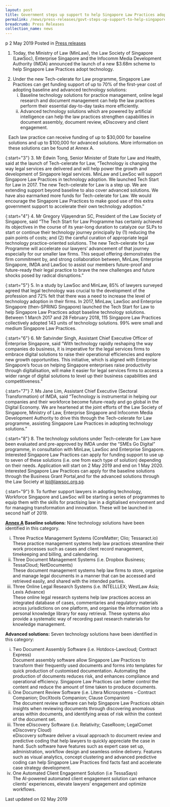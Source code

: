 ```yaml
---
layout: post
title: Government steps up support to help Singapore Law Practices adopt technology
permalink: /news/press-releases/govt-steps-up-support-to-help-singapore-law-practices-adopt-tech
breadcrumb: Press Releases
collection_name: news
---
```

p
2 May 2019 Posted in [Press releases](/news/press-releases)

1. Today, the Ministry of Law (MinLaw), the Law Society of Singapore (LawSoc), Enterprise Singapore and the Infocomm Media Development Authority (IMDA) announced the launch of a new $3.68m scheme to help Singapore Law Practices adopt technology.

<ol start="2">
<li>  Under the new Tech-celerate for Law programme, Singapore Law Practices can get funding support of up to 70% of the first-year cost of adopting baseline and advanced technology solutions:

<ol style="list-style-type: lower-roman">
<li>Baseline technology solutions for practice management, online legal research and document management can help the law practices perform their essential day-to-day tasks more efficiently. </li>
<li>Advanced technology solutions which are powered by artificial intelligence can help the law practices strengthen capabilities in document assembly, document review, eDiscovery and client engagement. </li>
</ol>

</li>
</ol>

<p style="margin-left:10px;">Each law practice can receive funding of up to $30,000 for baseline solutions and up to $100,000 for advanced solutions. More information on these solutions can be found at Annex A. </p>

{:start="3"}
3. Mr Edwin Tong, Senior Minister of State for Law and Health, said at the launch of Tech-celerate for Law, “Technology is changing the way legal services are delivered and will help power the growth and development of Singapore legal services. MinLaw and LawSoc will support Singapore Law Practices in technology adoption. We launched Tech Start for Law in 2017. The new Tech-celerate for Law is a step up. We are extending support beyond baseline to also cover advanced solutions. We have also earmarked more funds for Tech-celerate for Law. We would encourage the Singapore Law Practices to make good use of this extra government support to accelerate their own technology adoption.”

 
{:start="4"}
4. Mr Gregory Vijayendran SC, President of the Law Society of Singapore, said “The Tech Start for Law Programme has certainly achieved its objectives in the course of its year-long duration to catalyze our SLPs to start or continue their technology journey principally by (1) reducing the pain points of costs; and (2) the careful curation of appropriate legal technology practice-oriented solutions. The new Tech-celerate for Law Programme will accelerate our lawyers’ advancement of that journey especially for our smaller law firms. This sequel offering demonstrates the firm commitment by, and strong collaboration between, MinLaw, Enterprise Singapore, IMDA and LawSoc to assist our members future-proof and future-ready their legal practice to brave the new challenges and future shocks posed by radical disruptions.”

 
{:start="5"}
5. In a study by LawSoc and MinLaw, 85% of lawyers surveyed agreed that legal technology was crucial to the development of the profession and 72% felt that there was a need to increase the level of technology adoption in their firms. In 2017, MinLaw, LawSoc and Enterprise Singapore (then-SPRING Singapore) launched the Tech Start for Law to help Singapore Law Practices adopt baseline technology solutions. Between 1 March 2017 and 28 February 2018, 115 Singapore Law Practices collectively adopted 143 units of technology solutions. 99% were small and medium Singapore Law Practices.

 
{:start="6"}
6. Mr Satvinder Singh, Assistant Chief Executive Officer of Enterprise Singapore, said “With technology rapidly reshaping the way companies do business, it is imperative for the legal services firms to embrace digital solutions to raise their operational efficiencies and explore new growth opportunities. This initiative, which is aligned with Enterprise Singapore’s focus on helping Singapore enterprises raise productivity through digitalisation, will make it easier for legal services firms to access a wider range of digital solutions to level up their business capabilities and competitiveness.”

 
{:start="7"}
7. Ms Jane Lim, Assistant Chief Executive (Sectoral Transformation) of IMDA, said “Technology is instrumental in helping our companies and their workforce become future-ready and go global in the Digital Economy. We are heartened at the joint efforts of the Law Society of Singapore, Ministry of Law, Enterprise Singapore and Infocomm Media Development Authority to drive this through the Tech-celerate for Law programme, assisting Singapore Law Practices in adopting technology solutions.”

 
{:start="8"}
8. The technology solutions under Tech-celerate for Law have been evaluated and pre-approved by IMDA under the “SMEs Go Digital” programme, in consultation with MinLaw, LawSoc and Enterprise Singapore. Interested Singapore Law Practices can apply for funding support to use up to seven of these solutions (i.e. one from each type of solution) depending on their needs. Application will start on 2 May 2019 and end on 1 May 2020. Interested Singapore Law Practices can apply for the baseline solutions through the Business Grant Portal,and for the advanced solutions through the Law Society at <lpi@lawsoc.org.sg>.

 
{:start="9"}
9. To further support lawyers in adopting technology, Workforce Singapore and LawSoc will be starting a series of programmes to equip them with the skills for practising law in a digitialised environment and for managing transformation and innovation. These will be launched in second half of 2019.

**<u>Annex A</u>**
**Baseline solutions:** Nine technology solutions have been identified in this category.

<ol style="list-style-type: lower-roman">
<li>Three Practice Management Systems (CoreMatter; Clio; Tessaract.io) </li>
These practice management systems help law practices streamline their work processes such as cases and client record management, timekeeping and billing, and calendaring.

 

<li>Three Document Management Systems (i.e. Dropbox Business; TessaCloud; NetDocuments) </li>
These document management systems help law firms to store, organise and manage legal documents in a manner that can be accessed and retrieved easily, and shared with the intended parties.

 

<li>Three Online Legal Research Systems (i.e. INTELLLEX; WestLaw Asia; Lexis Advance) </li>
These online legal research systems help law practices access an integrated database of cases, commentaries and regulatory materials across jurisdictions on one platform, and organise the information into a personal knowledge library for easy retrieval. These systems also provide a systematic way of recording past research materials for knowledge management.
</ol>

**Advanced solutions:** Seven technology solutions have been identified in this category:
<ol style="list-style-type: lower-roman">

<li>Two Document Assembly Software (i.e. Hotdocs-Lawcloud; Contract Express) </li>
Document assembly software allow Singapore Law Practices to transform their frequently used documents and forms into templates for quick production of customised documentation. Automating the production of documents reduces risk, and enhances compliance and operational efficiency. Singapore Law Practices can better control the content and reduce the amount of time taken to produce documents.

 

<li>One Document Review Software (i.e. Litera Microsystems – Contract Companion; DocXtools Companion; Clause Companion) </li>
The document review software can help Singapore Law Practices obtain insights when reviewing documents through discovering anomalous areas within documents, and identifying areas of risk within the context of the document set.

<li>Three eDiscovery Software (i.e. Relativity; CaseRoom; LegalComet eDiscovery Cloud) </li>
eDiscovery software deliver a visual approach to document review and predictive coding that help lawyers to quickly appreciate the case in hand. Such software have features such as expert case set up, administration, workflow design and seamless online delivery. Features such as visual analytics, concept clustering and advanced predictive coding can help Singapore Law Practices find facts fast and accelerate case strategy development.

<li>One Automated Client Engagement Solution (i.e TessaSays) </li>
The AI-powered automated client engagement solution can enhance clients’ experiences, elevate lawyers’ engagement and optimize workflows.


</ol>


<p class="right-side-updated">Last updated on 02 May 2019</p>
